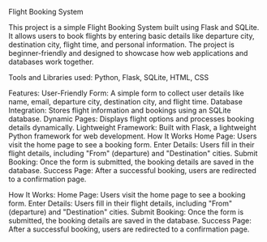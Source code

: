 Flight Booking System

This project is a simple Flight Booking System built using Flask and SQLite. 
It allows users to book flights by entering basic details like departure city, destination city, flight time, and personal information. 
The project is beginner-friendly and designed to showcase how web applications and databases work together.

Tools and Libraries used:
Python, Flask, SQLite, HTML, CSS

Features:
User-Friendly Form: A simple form to collect user details like name, email, departure city, destination city, and flight time.
Database Integration: Stores flight information and bookings using an SQLite database.
Dynamic Pages: Displays flight options and processes booking details dynamically.
Lightweight Framework: Built with Flask, a lightweight Python framework for web development.
How It Works
Home Page: Users visit the home page to see a booking form.
Enter Details: Users fill in their flight details, including "From" (departure) and "Destination" cities.
Submit Booking: Once the form is submitted, the booking details are saved in the database.
Success Page: After a successful booking, users are redirected to a confirmation page.

How It Works:
Home Page: Users visit the home page to see a booking form.
Enter Details: Users fill in their flight details, including "From" (departure) and "Destination" cities.
Submit Booking: Once the form is submitted, the booking details are saved in the database.
Success Page: After a successful booking, users are redirected to a confirmation page.

